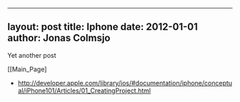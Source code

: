 
---
layout: post
title: Iphone
date: 2012-01-01
author: Jonas Colmsjo
---

Yet another post





[[Main_Page]


* http://developer.apple.com/library/ios/#documentation/iphone/conceptual/iPhone101/Articles/01_CreatingProject.html
